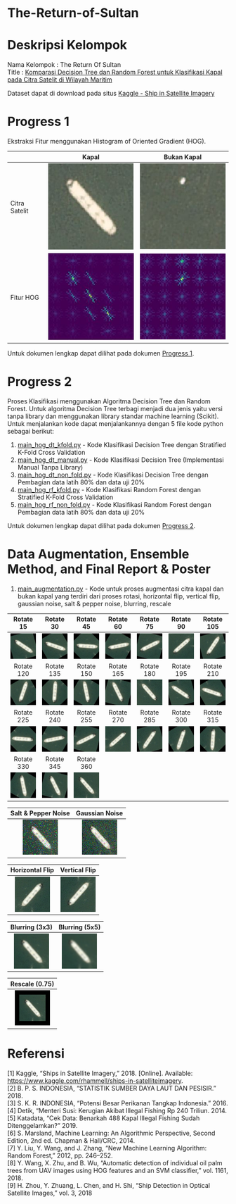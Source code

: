 # The-Return-of-Sultan

# Deskripsi Kelompok
Nama Kelompok : The Return Of Sultan <br/>
Title : [Komparasi Decision Tree dan Random Forest untuk Klasifikasi Kapal pada Citra Satelit di Wilayah Maritim](Documents/The%20Return%20of%20Sultan_proposal.pdf) <br/>

Dataset dapat di download pada situs [Kaggle - Ship in Satellite Imagery](https://www.kaggle.com/rhammell/ships-in-satellite-imagery) <br/>

# Progress 1
Ekstraksi Fitur menggunakan Histogram of Oriented Gradient (HOG).

|  | Kapal | Bukan Kapal |
| --- | --- | --- |
| Citra Satelit | ![Alt text](Images/kapal1.JPG?raw=true "HOG Kapal") | ![Alt text](Images/bukankapal1.JPG?raw=true "HOG Bukan Kapal") |
| Fitur HOG | ![Alt text](Images/kapal1-hog-or_8_cell_4-4.JPG?raw=true "HOG Kapal") | ![Alt text](Images/bukankapal1-hog-or_8_cell_4-4.JPG?raw=true "HOG Bukan Kapal") |

Untuk dokumen lengkap dapat dilihat pada dokumen [Progress 1](Documents/The%20Return%20of%20Sultan_progress1.pdf).

# Progress 2
Proses Klasifikasi menggunakan Algoritma Decision Tree dan Random Forest. Untuk algoritma Decision Tree terbagi menjadi dua jenis yaitu versi tanpa library dan menggunakan library standar machine learning (Scikit). Untuk menjalankan kode dapat menjalankannya dengan 5 file kode python sebagai berikut: 
1. [main_hog_dt_kfold.py](main_hog_dt_kfold.py) - Kode Klasifikasi Decision Tree dengan Stratified K-Fold Cross Validation
2. [main_hog_dt_manual.py](main_hog_dt_manual.py) - Kode Klasifikasi Decision Tree (Implementasi Manual Tanpa Library)
3. [main_hog_dt_non_fold.py](main_hog_dt_non_fold.py) - Kode Klasifikasi Decision Tree dengan Pembagian data latih 80% dan data uji 20%
4. [main_hog_rf_kfold.py](main_hog_rf_kfold.py) - Kode Klasifikasi Random Forest dengan Stratified K-Fold Cross Validation
5. [main_hog_rf_non_fold.py](main_hog_rf_non_fold.py) - Kode Klasifikasi Random Forest dengan Pembagian data latih 80% dan data uji 20%

Untuk dokumen lengkap dapat dilihat pada dokumen [Progress 2](Documents/The%20Return%20of%20Sultan_progress2.pdf).

# Data Augmentation, Ensemble Method, and Final Report & Poster
1. [main_augmentation.py](main_augmentation.py) - Kode untuk proses augmentasi citra kapal dan bukan kapal yang terdiri dari proses rotasi, horizontal flip, vertical flip, gaussian noise, salt & pepper noise, blurring, rescale

| Rotate 15 | Rotate 30 | Rotate 45 | Rotate 60 | Rotate 75 | Rotate 90 | Rotate 105 |
| :---: | :---: | :---: | :---: | :---: | :---: | :---: |
| ![Alt text](Images/20160710_182139_0c78-rotate15.png?raw=true "Rotate 15") | ![Alt text](Images/20160710_182139_0c78-rotate30.png?raw=true "Rotate 30") | ![Alt text](Images/20160710_182139_0c78-rotate45.png?raw=true "Rotate 45") | ![Alt text](Images/20160710_182139_0c78-rotate60.png?raw=true "Rotate 60") | ![Alt text](Images/20160710_182139_0c78-rotate75.png?raw=true "Rotate 75") | ![Alt text](Images/20160710_182139_0c78-rotate90.png?raw=true "Rotate 90") | ![Alt text](Images/20160710_182139_0c78-rotate105.png?raw=true "Rotate 105") |
| Rotate 120 | Rotate 135 | Rotate 150 | Rotate 165 | Rotate 180 | Rotate 195 | Rotate 210 |
| ![Alt text](Images/20160710_182139_0c78-rotate120.png?raw=true "Rotate 120") | ![Alt text](Images/20160710_182139_0c78-rotate135.png?raw=true "Rotate 135") | ![Alt text](Images/20160710_182139_0c78-rotate150.png?raw=true "Rotate 150") | ![Alt text](Images/20160710_182139_0c78-rotate165.png?raw=true "Rotate 165") | ![Alt text](Images/20160710_182139_0c78-rotate180.png?raw=true "Rotate 180") | ![Alt text](Images/20160710_182139_0c78-rotate195.png?raw=true "Rotate 195") | ![Alt text](Images/20160710_182139_0c78-rotate210.png?raw=true "Rotate 210") |
| Rotate 225 | Rotate 240 | Rotate 255 | Rotate 270 | Rotate 285 | Rotate 300 | Rotate 315 |
| ![Alt text](Images/20160710_182139_0c78-rotate225.png?raw=true "Rotate 225") | ![Alt text](Images/20160710_182139_0c78-rotate240.png?raw=true "Rotate 240") | ![Alt text](Images/20160710_182139_0c78-rotate255.png?raw=true "Rotate 255") | ![Alt text](Images/20160710_182139_0c78-rotate270.png?raw=true "Rotate 270") | ![Alt text](Images/20160710_182139_0c78-rotate285.png?raw=true "Rotate 285") | ![Alt text](Images/20160710_182139_0c78-rotate300.png?raw=true "Rotate 300") | ![Alt text](Images/20160710_182139_0c78-rotate315.png?raw=true "Rotate 315") |
| Rotate 330 | Rotate 345 | Rotate 360 |
| ![Alt text](Images/20160710_182139_0c78-rotate330.png?raw=true "Rotate 330") | ![Alt text](Images/20160710_182139_0c78-rotate345.png?raw=true "Rotate 345") | ![Alt text](Images/20160710_182139_0c78-rotate360.png?raw=true "Rotate 360") |

| Salt & Pepper Noise | Gaussian Noise |
| :---: | :---: |
| ![Alt text](Images/20160710_182139_0c78-s&p%20noise.png?raw=true "Salt & Pepper Noise") | ![Alt text](Images/20160710_182139_0c78-gaussian%20noise.png?raw=true "Gaussian Noise") |

| Horizontal Flip | Vertical Flip |
| :---: | :---: |
| ![Alt text](Images/20160710_182139_0c78-HFlip.png?raw=true "Horizontal Flip") | ![Alt text](Images/20160710_182139_0c78-VFlip.png?raw=true "Vertical Flip") |

| Blurring (3x3) | Blurring (5x5) |
| :---: | :---: |
| ![Alt text](Images/20160710_182139_0c78-VerySoft%20Blur.png?raw=true "Blurring (3x3)") | ![Alt text](Images/20160710_182139_0c78-Soft%20blur.png?raw=true "Blurring (5x5)") |

| Rescale (0.75) |
| :---: |
| ![Alt text](Images/20160710_182139_0c78-Rescale_0.75.png?raw=true "Rescale (0.75)") | 

# Referensi
[1] Kaggle, “Ships in Satellite Imagery,” 2018. [Online]. Available: https://www.kaggle.com/rhammell/ships-in-satelliteimagery. <br/>
[2] B. P. S. INDONESIA, “STATISTIK SUMBER DAYA LAUT DAN PESISIR.” 2018. <br/>
[3] S. K. R. INDONESIA, “Potensi Besar Perikanan Tangkap Indonesia.” 2016. <br/>
[4] Detik, “Menteri Susi: Kerugian Akibat Illegal Fishing Rp 240 Triliun. 2014. <br/>
[5] Katadata, “Cek Data: Benarkah 488 Kapal Illegal Fishing Sudah Ditenggelamkan?” 2019. <br/>
[6] S. Marsland, Machine Learning: An Algorithmic Perspective, Second Edition, 2nd ed. Chapman & Hall/CRC, 2014. <br/>
[7] Y. Liu, Y. Wang, and J. Zhang, “New Machine Learning Algorithm: Random Forest,” 2012, pp. 246–252. <br/>
[8] Y. Wang, X. Zhu, and B. Wu, “Automatic detection of individual oil palm trees from UAV images using HOG features and an SVM classifier,” vol. 1161, 2018. <br/>
[9] H. Zhou, Y. Zhuang, L. Chen, and H. Shi, “Ship Detection in Optical Satellite Images,” vol. 3, 2018 <br/>